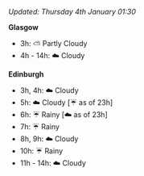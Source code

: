 *Updated: Thursday 4th January 01:30*

**Glasgow**

* 3h: :partly_sunny: Partly Cloudy
* 4h - 14h: :cloud: Cloudy

**Edinburgh**

* 3h, 4h: :cloud: Cloudy
* 5h: :cloud: Cloudy [:umbrella: as of 23h]
* 6h: :umbrella: Rainy [:cloud: as of 23h]
* 7h: :umbrella: Rainy
* 8h, 9h: :cloud: Cloudy
* 10h: :umbrella: Rainy
* 11h - 14h: :cloud: Cloudy
